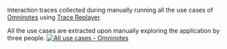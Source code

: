 Interaction traces collected during manually running all the use cases of [Omninotes](https://f-droid.org/en/packages/it.feio.android.omninotes.foss/) using [Trace Replayer](https://github.com/sea-lab-wm/burt/tree/tool-demo/trace-replayer).

All the use cases are extracted upon manually exploring the application by three people.
[![All use cases - Omninotes](https://upload.wikimedia.org/wikipedia/commons/3/30/Google_Sheets_logo_%282014-2020%29.svg)](https://docs.google.com/spreadsheets/d/1uuToKxASouyJ026eC8QycF9ZiMB3u-dAz6Gv3MEa8zY/edit?gid=0#gid=0)

